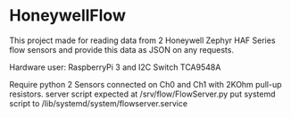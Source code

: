 # HoneywellFlow

This project made for reading data from 2 Honeywell Zephyr HAF Series flow sensors and provide this data as JSON on any requests.

Hardware user: RaspberryPi 3 and I2C Switch TCA9548A

Require python 2
Sensors connected on Ch0 and Ch1 with 2KOhm pull-up resistors.
server script expected at /srv/flow/FlowServer.py
put systemd script to /lib/systemd/system/flowserver.service
